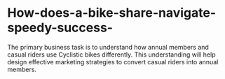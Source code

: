 # How-does-a-bike-share-navigate-speedy-success-
The primary business task is to understand how annual members and casual riders use Cyclistic bikes differently. This understanding will help design effective marketing strategies to convert casual riders into annual members.

